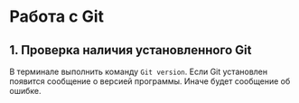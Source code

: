 # Работа с Git
## 1. Проверка наличия установленного Git
В терминале выполнить команду `Git version`.
Если Git установлен появится сообщение о версией программы. Иначе будет сообщение об ошибке.